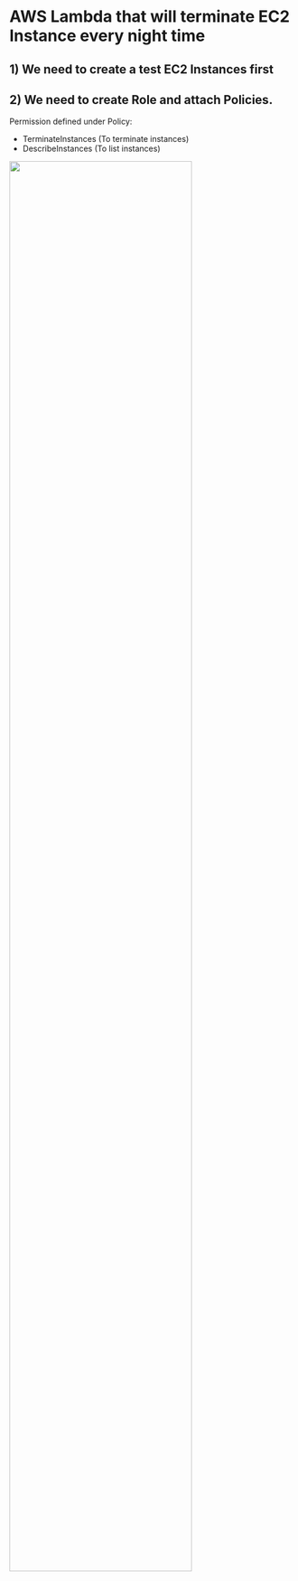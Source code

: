 # AWS Lambda that will terminate EC2 Instance every night time

## 1) We need to create a test EC2 Instances first

## 2) We need to create Role and attach Policies.

Permission defined under Policy:

- TerminateInstances (To terminate instances)
- DescribeInstances (To list instances)

<p align="left">
  <img width="80%" height="80%" src="https://github.com/famasboy888/AWS_lambda_schedule_delete_instance/assets/23441168/5b40e692-647d-4c70-80dc-214cc6926073">
</p>
